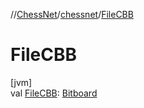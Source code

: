 //[ChessNet](../../index.md)/[chessnet](index.md)/[FileCBB](-file-c-b-b.md)

# FileCBB

[jvm]\
val [FileCBB](-file-c-b-b.md): [Bitboard](index.md#610777926%2FClasslikes%2F-1216412040)
